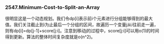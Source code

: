 ### 2547.Minimum-Cost-to-Split-an-Array

很明显这是一个动态规划。我们令dp[i]表示前i个元素进行分组能够得到的最大值。我们关注截止到i为止最后一个分组的区间，故遍历一个变量j从i往前走一遍，则有dp[i]=dp[j-1]+score[j:i]。注意到移动j的过程中，score[j:i]可以用o(1)的时间得到更新。算法的整体时间复杂度就是o(n^2)。
